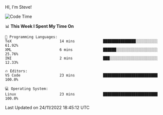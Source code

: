 HI, I'm Steve!
<!--START_SECTION:waka-->
![Code Time](http://img.shields.io/badge/Code%20Time-182%20hrs%2015%20mins-blue)

📊 **This Week I Spent My Time On** 

```text
💬 Programming Languages: 
TeX                      14 mins             ███████████████░░░░░░░░░░   61.92% 
XML                      6 mins              ██████░░░░░░░░░░░░░░░░░░░   25.76% 
INI                      2 mins              ███░░░░░░░░░░░░░░░░░░░░░░   12.33%

🔥 Editors: 
VS Code                  23 mins             █████████████████████████   100.0%

💻 Operating System: 
Linux                    23 mins             █████████████████████████   100.0%

```


 Last Updated on 24/11/2022 18:45:12 UTC
<!--END_SECTION:waka-->
